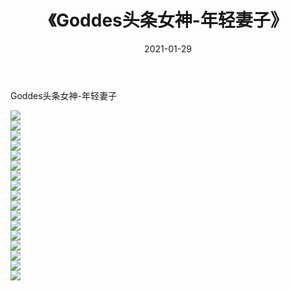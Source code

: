 ﻿---
layout: post
title:  《Goddes头条女神-年轻妻子》
date:   2021-01-29
img: http://img.660000.xyz/Sharelink/网络美图/2021/Goddes头条女神-年轻妻子/000.jpg
categories: [美女, 清纯, 唯美]
---

Goddes头条女神-年轻妻子

  ![](http://img.660000.xyz/Sharelink/网络美图/2021/Goddes头条女神-年轻妻子/001.jpg) <br> ![](http://img.660000.xyz/Sharelink/网络美图/2021/Goddes头条女神-年轻妻子/002.jpg) <br> ![](http://img.660000.xyz/Sharelink/网络美图/2021/Goddes头条女神-年轻妻子/003.jpg) <br> ![](http://img.660000.xyz/Sharelink/网络美图/2021/Goddes头条女神-年轻妻子/004.jpg) <br> ![](http://img.660000.xyz/Sharelink/网络美图/2021/Goddes头条女神-年轻妻子/005.jpg) <br> ![](http://img.660000.xyz/Sharelink/网络美图/2021/Goddes头条女神-年轻妻子/006.jpg) <br> ![](http://img.660000.xyz/Sharelink/网络美图/2021/Goddes头条女神-年轻妻子/007.jpg) <br> ![](http://img.660000.xyz/Sharelink/网络美图/2021/Goddes头条女神-年轻妻子/008.jpg) <br> ![](http://img.660000.xyz/Sharelink/网络美图/2021/Goddes头条女神-年轻妻子/009.jpg) <br> ![](http://img.660000.xyz/Sharelink/网络美图/2021/Goddes头条女神-年轻妻子/010.jpg) <br> ![](http://img.660000.xyz/Sharelink/网络美图/2021/Goddes头条女神-年轻妻子/011.jpg) <br> ![](http://img.660000.xyz/Sharelink/网络美图/2021/Goddes头条女神-年轻妻子/012.jpg) <br> ![](http://img.660000.xyz/Sharelink/网络美图/2021/Goddes头条女神-年轻妻子/013.jpg) <br> ![](http://img.660000.xyz/Sharelink/网络美图/2021/Goddes头条女神-年轻妻子/014.jpg) <br> ![](http://img.660000.xyz/Sharelink/网络美图/2021/Goddes头条女神-年轻妻子/015.jpg) <br> ![](http://img.660000.xyz/Sharelink/网络美图/2021/Goddes头条女神-年轻妻子/016.jpg) <br> ![](http://img.660000.xyz/Sharelink/网络美图/2021/Goddes头条女神-年轻妻子/017.jpg) <br>